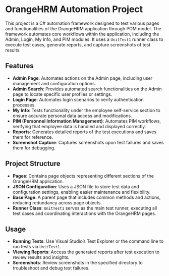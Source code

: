 # OrangeHRM Automation Project

This project is a C# automation framework designed to test various pages and functionalities of the OrangeHRM application through POM model. The framework automates core workflows within the application, including the Admin, Login, My Info, and PIM modules. It uses a `UnitTest1` runner class to execute test cases, generate reports, and capture screenshots of test results.

## Features

- **Admin Page**: Automates actions on the Admin page, including user management and configuration options.
- **Admin Search**: Provides automated search functionalities on the Admin page to locate specific user profiles or settings.
- **Login Page**: Automates login scenarios to verify authentication processes.
- **My Info**: Tests functionality under the employee self-service section to ensure accurate personal data access and modifications.
- **PIM (Personnel Information Management)**: Automates PIM workflows, verifying that employee data is handled and displayed correctly.
- **Reports**: Generates detailed reports of the test executions and saves them for reference.
- **Screenshot Capture**: Captures screenshots upon test failures and saves them for debugging.

## Project Structure

- **Pages**: Contains page objects representing different sections of the OrangeHRM application.
- **JSON Configuration**: Uses a JSON file to store test data and configuration settings, enabling easier maintenance and flexibility.
- **Base Page**: A parent page that includes common methods and actions, reducing redundancy across page objects.
- **Runner Class**: `UnitTest1` serves as the main test runner, executing all test cases and coordinating interactions with the OrangeHRM pages.

## Usage

- **Running Tests**: Use Visual Studio’s Test Explorer or the command line to run tests via `UnitTest1`.
- **Viewing Reports**: Access the generated reports after test execution to review results and insights.
- **Screenshots**: Review screenshots in the specified directory to troubleshoot and debug test failures.
